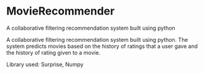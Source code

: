 # MovieRecommender
A collaborative filtering recommendation system built using python

A collaborative filtering recommendation system built using python.
The system predicts movies based on the history of ratings that a user gave and the history of rating given to a movie.

Library used: Surprise, Numpy
